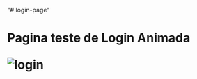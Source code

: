 "# login-page" 

<h1> Pagina teste de Login Animada <h1\>
  
  <br>
<br\>
  
![login](https://user-images.githubusercontent.com/130285446/234918248-c90f3a08-1c27-4e5b-86cb-f6789d815de9.png)
